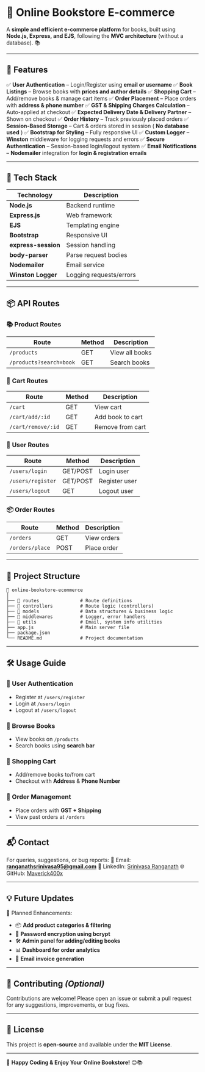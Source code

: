 # 📖 **Online Bookstore E-commerce**

A **simple and efficient e-commerce platform** for books, built using **Node.js, Express, and EJS**, following the **MVC architecture** (without a database). 📚

---

## 📌 **Features**

✅ **User Authentication** – Login/Register using **email or username**
✅ **Book Listings** – Browse books with **prices and author details**
✅ **Shopping Cart** – Add/remove books & manage cart items
✅ **Order Placement** – Place orders with **address & phone number**
✅ **GST & Shipping Charges Calculation** – Auto-applied at checkout
✅ **Expected Delivery Date & Delivery Partner** – Shown on checkout
✅ **Order History** – Track previously placed orders
✅ **Session-Based Storage** – Cart & orders stored in session ( **No database used** )
✅ **Bootstrap for Styling** – Fully responsive UI
✅ **Custom Logger** – **Winston** middleware for logging requests and errors
✅ **Secure Authentication** – Session-based login/logout system
✅ **Email Notifications** – **Nodemailer** integration for **login & registration emails**

---

## 🚀 **Tech Stack**

| Technology                | Description             |
| ------------------------- | ----------------------- |
| **Node.js**         | Backend runtime         |
| **Express.js**      | Web framework           |
| **EJS**             | Templating engine       |
| **Bootstrap**       | Responsive UI           |
| **express-session** | Session handling        |
| **body-parser**     | Parse request bodies    |
| **Nodemailer**      | Email service           |
| **Winston Logger**  | Logging requests/errors |

---

## 📦 **API Routes**

### 📚 **Product Routes**

| Route                     | Method | Description    |
| ------------------------- | ------ | -------------- |
| `/products`             | GET    | View all books |
| `/products?search=book` | GET    | Search books   |

### 🛒 **Cart Routes**

| Route                | Method | Description      |
| -------------------- | ------ | ---------------- |
| `/cart`            | GET    | View cart        |
| `/cart/add/:id`    | GET    | Add book to cart |
| `/cart/remove/:id` | GET    | Remove from cart |

### 👤 **User Routes**

| Route               | Method   | Description   |
| ------------------- | -------- | ------------- |
| `/users/login`    | GET/POST | Login user    |
| `/users/register` | GET/POST | Register user |
| `/users/logout`   | GET      | Logout user   |

### 📦 **Order Routes**

| Route             | Method | Description |
| ----------------- | ------ | ----------- |
| `/orders`       | GET    | View orders |
| `/orders/place` | POST   | Place order |

---

## 🧩 **Project Structure**

```
📁 online-bookstore-ecommerce
│
├── 📁 routes               # Route definitions
├── 📁 controllers          # Route logic (controllers)
├── 📁 models               # Data structures & business logic
├── 📁 middlewares          # Logger, error handlers
├── 📁 utils                # Email, system info utilities
├── app.js                 # Main server file
├── package.json
└── README.md              # Project documentation
```

---

## 🛠 **Usage Guide**

### 🔹 User Authentication

- Register at `/users/register`
- Login at `/users/login`
- Logout at `/users/logout`

### 🔹 Browse Books

- View books on `/products`
- Search books using **search bar**

### 🔹 Shopping Cart

- Add/remove books to/from cart
- Checkout with **Address** & **Phone Number**

### 🔹 Order Management

- Place orders with **GST + Shipping**
- View past orders at `/orders`

---

## 📬 **Contact**

For queries, suggestions, or bug reports:
📧 Email: **ranganathsrinivasa95@gmail.com**
🔗 LinkedIn: [Srinivasa Ranganath](https://www.linkedin.com/in/b-srinivasa-ranganath-b3562b329)
🌐 GitHub: [Maverick400x](https://github.com/Maverick400x)

---

## 💡 **Future Updates**

🚧 Planned Enhancements:

- 📦 **Add product categories & filtering**
- 🔐 **Password encryption using bcrypt**
- 🛠 **Admin panel for adding/editing books**
- 📊 **Dashboard for order analytics**
- 📧 **Email invoice generation**

---

## 🤝 **Contributing** *(Optional)*

Contributions are welcome! Please open an issue or submit a pull request for any suggestions, improvements, or bug fixes.

---

## 📜 **License**

This project is **open-source** and available under the **MIT License**.

---

🚀 **Happy Coding & Enjoy Your Online Bookstore!** 😊📚
